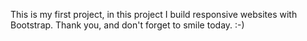 This is my first project, in this project I build responsive websites with Bootstrap.  Thank you, and don't forget to smile today. :-)
